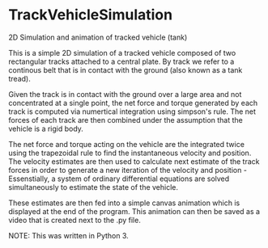 # TrackVehicleSimulation
2D Simulation and animation of tracked vehicle (tank)

This is a simple 2D simulation of a tracked vehicle composed of two rectangular tracks attached to a central plate. By track we refer to a continous belt that is in contact with the ground (also known as a tank tread). 

Given the track is in contact with the ground over a large area and not concentrated at a single point, the net force and torque generated by each track is computed via numertical integration using simpson's rule. The net forces of each track are then combined under the assumption that the vehicle is a rigid body.

The net force and torque acting on the vehicle are the integrated twice using the trapezoidal rule to find the instantaneous velocity and position. The velocity estimates are then used to calculate next estimate of the track forces in order to generate a new iteration of the velocity and position - Essenstially, a system of ordinary differential equations are solved simultaneously to estimate the state of the vehicle.

These estimates are then fed into a simple canvas animation which is displayed at the end of the program. This animation can then be saved as a video that is created next to the .py file. 

NOTE: This was written in Python 3.
